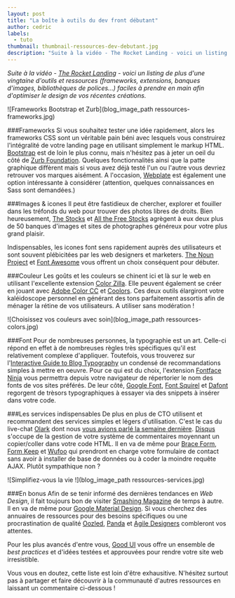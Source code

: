 ```yaml
---
layout: post
title: "La boîte à outils du dev front débutant"
author: cedric
labels:
  - tuto
thumbnail: thumbnail-ressources-dev-debutant.jpg
description: "Suite à la vidéo - The Rocket Landing - voici un listing de plus d'une vingtaine d'outils et ressources (frameworks, extensions, banques d'images, bibliothèques de polices...) faciles à prendre en main afin d'optimiser le design de vos récentes créations."
---
```


*Suite à la vidéo - [The Rocket Landing](http://www.lewagon.org/blog/the-one-hour-landing-page) - voici un listing de plus d'une vingtaine d'outils et ressources (frameworks, extensions, banques d'images, bibliothèques de polices...) faciles à prendre en main afin d'optimiser le design de vos récentes créations.*

![Frameworks Bootstrap et Zurb](blog_image_path ressources-frameworks.jpg)

###Frameworks
Si vous souhaitez tester une idée rapidement, alors les frameworks CSS sont un véritable pain béni avec lesquels vous construirez l'intégralité de votre landing page en utilisant simplement le markup HTML. [Bootstrap](http://getbootstrap.com/) est de loin le plus connu, mais n'hésitez pas à jeter un oeil du côté de [Zurb Foundation](http://foundation.zurb.com/learn/features.html). Quelques fonctionnalités ainsi que la patte graphique diffèrent mais si vous avez déjà testé l'un ou l'autre vous devriez retrouver vos marques aisément. A l'occasion, [Webplate](http://getwebplate.com/) est également une option intéressante à considérer (attention, quelques connaissances en Sass sont demandées.)

###Images & icones
Il peut être fastidieux de chercher, explorer et fouiller dans les tréfonds du web pour trouver des photos libres de droits. Bien heureusement, [The Stocks](http://thestocks.im/) et [All the Free Stocks](http://allthefreestock.com/) agrègent à eux deux plus de 50 banques d'images et sites de photographes généreux pour votre plus grand plaisir.

Indispensables, les icones font sens rapidement auprès des utilisateurs et sont souvent plébicitées par les web designers et marketers. [The Noun Project](http://thenounproject.com/) et [Font Awesome](http://fortawesome.github.io/Font-Awesome/) vous offrent un choix conséquent pour débuter.

###Couleur
Les goûts et les couleurs se chinent ici et là sur le web en utilisant l'excellente extension [Color Zilla](http://www.colorzilla.com/). Elle peuvent également se créer en jouant avec [Adobe Color CC](https://color.adobe.com/create/color-wheel/) et [Coolors](http://coolors.co/). Ces deux outils élargiront votre kaléidoscope personnel en générant des tons parfaitement assortis afin de ménager la rétine de vos utilisateurs. A utiliser sans modération !

![Choisissez vos couleurs avec soin](blog_image_path ressources-colors.jpg)

###Font
Pour de nombreuses personnes, la typographie est un art. Celle-ci répond en effet à de nombreuses règles très spécifiques qu'il est relativement complexe d'appliquer. Toutefois, vous trouverez sur l'[Interactive Guide to Blog Typography](http://www.kaikkonendesign.fi/typography/) un condensé de recommandations simples à mettre en oeuvre. Pour ce qui est du choix, l'extension [Fontface Ninja](http://fontface.ninja/) vous permettra depuis votre navigateur de répertorier le nom des fonts de vos sites préférés. De leur côté, [Google Font](https://www.google.com/fonts), [Font Squirel](http://www.fontsquirrel.com/) et [Dafont](http://www.dafont.com/) regorgent de trèsors typographiques à essayer via des snippets à insérer dans votre code.

###Les services indispensables
De plus en plus de CTO utilisent et recommandent des services simples et légers d'utilisation. C'est le cas du live-chat [Olark](https://www.olark.com/) dont nous [vous avions parlé la semaine dernière](http://www.lewagon.org/blog/tutorial-olark). [Disqus](https://disqus.com/) s'occupe de la gestion de votre système de commentaires moyennant un copier/coller dans votre code HTML. Il en va de même pour [Brace Form](http://forms.brace.io/), [Form Keep](https://formkeep.com/) et [Wufoo](http://www.wufoo.com/) qui prendront en charge votre formulaire de contact sans avoir à installer de base de données ou à coder la moindre requête AJAX. Plutôt sympathique non ?

![Simplifiez-vous la vie !](blog_image_path ressources-services.jpg)

###En bonus
Afin de se tenir informé des dernières tendances en *Web Design*, il fait toujours bon de visiter [Smashing Magazine](http://www.smashingmagazine.com/) de temps à autre. Il en va de même pour [Google Material Design](http://www.google.com/design/spec/material-design/introduction.html). Si vous cherchez des annuaires de ressources pour des besoins spécifiques ou une procrastination de qualité [Oozled](http://oozled.com/), [Panda](http://usepanda.com/) et [Agile Designers](http://www.agiledesigners.com/) combleront vos attentes.

Pour les plus avancés d'entre vous, [Good UI](http://goodui.org/) vous offre un ensemble de *best practices* et d'idées testées et approuvées pour rendre votre site web irresistible.

Vous vous en doutez, cette liste est loin d'être exhausitive. N'hésitez surtout pas à partager et faire découvrir à la communauté d'autres ressources en laissant un commentaire ci-dessous !


